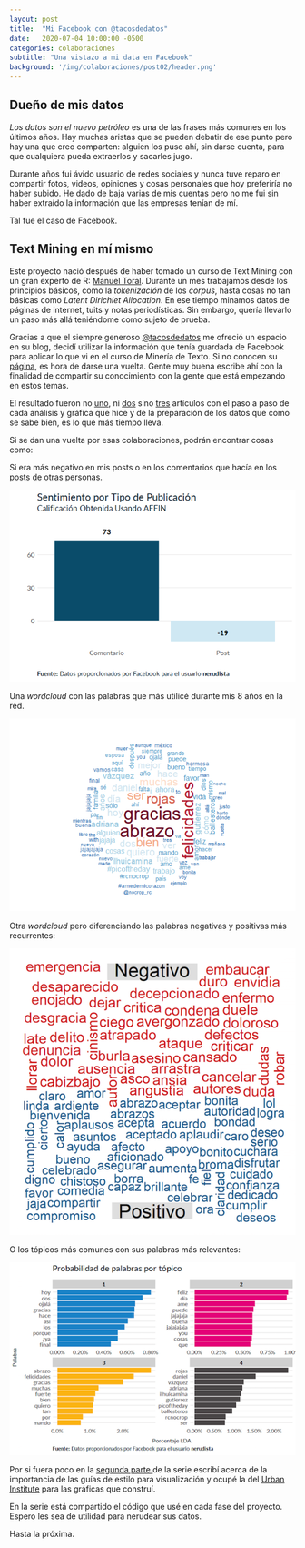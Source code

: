 ```yaml
---
layout: post
title:  "Mi Facebook con @tacosdedatos"
date:   2020-07-04 10:00:00 -0500
categories: colaboraciones
subtitle: "Una vistazo a mi data en Facebook"
background: '/img/colaboraciones/post02/header.png'
---
```


## Dueño de mis datos

_Los datos son el nuevo petróleo_ es una de las frases más comunes en los últimos años. Hay muchas aristas que se pueden debatir de ese punto pero hay una que creo comparten: alguien los puso ahí, sin darse cuenta, para que cualquiera pueda extraerlos y sacarles jugo.

Durante años fui ávido usuario de redes sociales y nunca tuve reparo en compartir fotos, videos, opiniones y cosas personales que hoy preferiría no haber subido. He dado de baja varias de mis cuentas pero no me fui sin haber extraído la información que las empresas tenían de mí.

Tal fue el caso de Facebook.

## Text Mining en mí mismo

Este proyecto nació después de haber tomado un curso de Text Mining con un gran experto de R: [Manuel Toral](https://twitter.com/jmtoralc). Durante un mes trabajamos desde los principios básicos, como la _tokenización_ de los _corpus_, hasta cosas no tan básicas como _Latent Dirichlet Allocation_. En ese tiempo minamos datos de páginas de internet, tuits y  notas periodísticas. Sin embargo, quería llevarlo un paso más allá teniéndome como sujeto de prueba.

Gracias a que el siempre generoso [@tacosdedatos](https://twitter.com/tacosdedatos) me ofreció un espacio en su blog, decidí utilizar la información que tenía guardada de Facebook para aplicar lo que vi en el curso de Minería de Texto. Si no conocen su [página](https://tacosdedatos.com/), es hora de darse una vuelta. Gente muy buena escribe ahí con la finalidad de compartir su conocimiento con la gente que está empezando en estos temas. 

El resultado fueron no [uno](https://tacosdedatos.com/Dueno-de-mis-Datos-Facebook), ni [dos](https://tacosdedatos.com/Dueno-de-mis-Datos-Facebook) sino [tres](https://tacosdedatos.com/Dueno-de-mis-Datos-Facebook-Parte-III) artículos con el paso a paso de cada análisis y gráfica que hice y de la preparación de los datos que como se sabe bien, es lo que más tiempo lleva.

Si se dan una vuelta por esas colaboraciones, podrán encontrar cosas como:

Si era más negativo en mis posts o en los comentarios que hacía en los posts de otras personas.

![afinn](/img/colaboraciones/post02/afinn.png)


Una _wordcloud_ con las palabras que más utilicé durante mis 8 años en la red.

![wordcloud](/img/colaboraciones/post02/wordcloud_quanteda.png)


Otra _wordcloud_ pero diferenciando las palabras negativas y positivas más recurrentes:

![comparacion_cloud](/img/colaboraciones/post02/comparacion_cloud.png)

O los tópicos más comunes con sus palabras más relevantes:

![prob_topico](/img/colaboraciones/post02/prob_topico.png)

Por si fuera poco en la [segunda parte ](https://tacosdedatos.com/Dueno-de-mis-Datos-Facebook-Parte-II)de la serie escribí acerca de la importancia de las guías de estilo para visualización y ocupé la del [Urban Institute](http://urbaninstitute.github.io/graphics-styleguide/) para las gráficas que construí.

En la serie está compartido el código que usé en cada fase del proyecto. Espero les sea de utilidad para nerudear sus datos.

Hasta la próxima.

